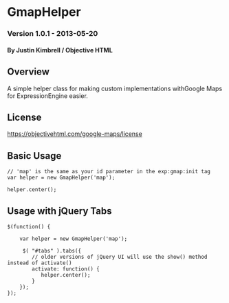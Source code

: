 GmapHelper
============

### Version 1.0.1 - 2013-05-20

#### By Justin Kimbrell / Objective HTML

Overview
--------

A simple helper class for making custom implementations withGoogle Maps for ExpressionEngine easier.

License
-------

https://objectivehtml.com/google-maps/license


Basic Usage
-----------

    // 'map' is the same as your id parameter in the exp:gmap:init tag
    var helper = new GmapHelper('map'); 
 
    helper.center();

Usage with jQuery Tabs
----------------------

	$(function() {
			
		var helper = new GmapHelper('map');
	
		 $( "#tabs" ).tabs({
		 	// older versions of jQuery UI will use the show() method instead of activate()
			activate: function() { 
			   helper.center();
			}
		});
	});
	
